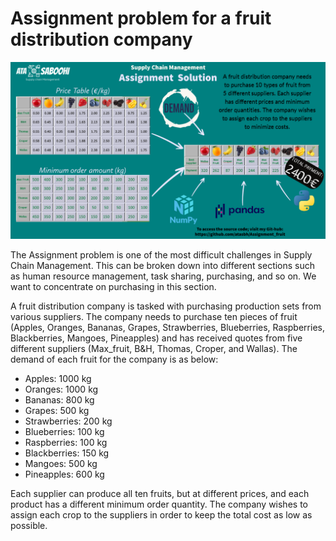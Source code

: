 # Assignment problem for a fruit distribution company

![Alt text](https://github.com/atasbh/Assignment_fruit/blob/main/Assignment%20problem%20project%20(fruit%20distribution)-1.png)

The Assignment problem is one of the most difficult challenges in Supply Chain Management. This can be broken down into different sections such as human resource management, task sharing, purchasing, and so on. We want to concentrate on purchasing in this section.

A fruit distribution company is tasked with purchasing production sets from various suppliers. The company needs to purchase ten pieces of fruit (Apples, Oranges, Bananas, Grapes, Strawberries, Blueberries, Raspberries, Blackberries, Mangoes, Pineapples) and has received quotes from five different suppliers (Max_fruit, B&H, Thomas, Croper, and Wallas). The demand of each fruit for the company is as below:

* Apples: 1000 kg
* Oranges: 1000 kg
* Bananas: 800 kg
* Grapes: 500 kg
* Strawberries: 200 kg
* Blueberries: 100 kg
* Raspberries: 100 kg
* Blackberries: 150 kg
* Mangoes: 500 kg
* Pineapples: 600 kg


Each supplier can produce all ten fruits, but at different prices, and each product has a different minimum order quantity. The company wishes to assign each crop to the suppliers in order to keep the total cost as low as possible.

